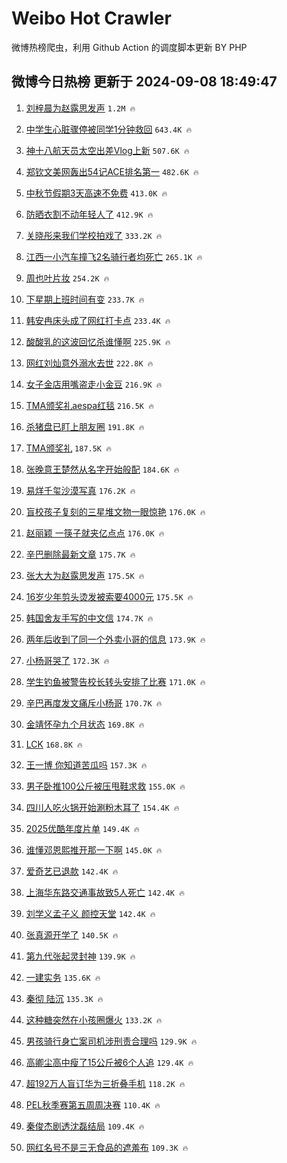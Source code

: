 # Weibo Hot Crawler 



微博热榜爬虫，利用 Github Action 的调度脚本更新 BY PHP 


## 微博今日热榜 更新于 2024-09-08 18:49:47 
1. [刘梓晨为赵露思发声](https://s.weibo.com/weibo?q=%23%E5%88%98%E6%A2%93%E6%99%A8%E4%B8%BA%E8%B5%B5%E9%9C%B2%E6%80%9D%E5%8F%91%E5%A3%B0%23&t=31&band_rank=1&Refer=top) `1.2M 🔥` 

1. [中学生心脏骤停被同学1分钟救回](https://s.weibo.com/weibo?q=%23%E4%B8%AD%E5%AD%A6%E7%94%9F%E5%BF%83%E8%84%8F%E9%AA%A4%E5%81%9C%E8%A2%AB%E5%90%8C%E5%AD%A61%E5%88%86%E9%92%9F%E6%95%91%E5%9B%9E%23&t=31&band_rank=2&Refer=top) `643.4K 🔥` 

1. [神十八航天员太空出差Vlog上新](https://s.weibo.com/weibo?q=%23%E7%A5%9E%E5%8D%81%E5%85%AB%E8%88%AA%E5%A4%A9%E5%91%98%E5%A4%AA%E7%A9%BA%E5%87%BA%E5%B7%AEVlog%E4%B8%8A%E6%96%B0%23&t=31&band_rank=3&Refer=top) `507.6K 🔥` 

1. [郑钦文美网轰出54记ACE排名第一](https://s.weibo.com/weibo?q=%23%E9%83%91%E9%92%A6%E6%96%87%E7%BE%8E%E7%BD%91%E8%BD%B0%E5%87%BA54%E8%AE%B0ACE%E6%8E%92%E5%90%8D%E7%AC%AC%E4%B8%80%23&t=31&band_rank=4&Refer=top) `482.6K 🔥` 

1. [中秋节假期3天高速不免费](https://s.weibo.com/weibo?q=%23%E4%B8%AD%E7%A7%8B%E8%8A%82%E5%81%87%E6%9C%9F3%E5%A4%A9%E9%AB%98%E9%80%9F%E4%B8%8D%E5%85%8D%E8%B4%B9%23&t=31&band_rank=5&Refer=top) `413.0K 🔥` 

1. [防晒衣割不动年轻人了](https://s.weibo.com/weibo?q=%23%E9%98%B2%E6%99%92%E8%A1%A3%E5%89%B2%E4%B8%8D%E5%8A%A8%E5%B9%B4%E8%BD%BB%E4%BA%BA%E4%BA%86%23&t=31&band_rank=6&Refer=top) `412.9K 🔥` 

1. [关晓彤来我们学校拍戏了](https://s.weibo.com/weibo?q=%E5%85%B3%E6%99%93%E5%BD%A4%E6%9D%A5%E6%88%91%E4%BB%AC%E5%AD%A6%E6%A0%A1%E6%8B%8D%E6%88%8F%E4%BA%86&t=31&band_rank=7&Refer=top) `333.2K 🔥` 

1. [江西一小汽车撞飞2名骑行者均死亡](https://s.weibo.com/weibo?q=%23%E6%B1%9F%E8%A5%BF%E4%B8%80%E5%B0%8F%E6%B1%BD%E8%BD%A6%E6%92%9E%E9%A3%9E2%E5%90%8D%E9%AA%91%E8%A1%8C%E8%80%85%E5%9D%87%E6%AD%BB%E4%BA%A1%23&t=31&band_rank=8&Refer=top) `265.1K 🔥` 

1. [周也叶片妆](https://s.weibo.com/weibo?q=%23%E5%91%A8%E4%B9%9F%E5%8F%B6%E7%89%87%E5%A6%86%23&t=31&band_rank=9&Refer=top) `254.2K 🔥` 

1. [下星期上班时间有变](https://s.weibo.com/weibo?q=%23%E4%B8%8B%E6%98%9F%E6%9C%9F%E4%B8%8A%E7%8F%AD%E6%97%B6%E9%97%B4%E6%9C%89%E5%8F%98%23&t=31&band_rank=10&Refer=top) `233.7K 🔥` 

1. [韩安冉床头成了网红打卡点](https://s.weibo.com/weibo?q=%23%E9%9F%A9%E5%AE%89%E5%86%89%E5%BA%8A%E5%A4%B4%E6%88%90%E4%BA%86%E7%BD%91%E7%BA%A2%E6%89%93%E5%8D%A1%E7%82%B9%23&t=31&band_rank=11&Refer=top) `233.4K 🔥` 

1. [酸酸乳的这波回忆杀谁懂啊](https://s.weibo.com/weibo?q=%23%E9%85%B8%E9%85%B8%E4%B9%B3%E7%9A%84%E8%BF%99%E6%B3%A2%E5%9B%9E%E5%BF%86%E6%9D%80%E8%B0%81%E6%87%82%E5%95%8A%23&t=31&band_rank=12&Refer=top) `225.9K 🔥` 

1. [网红刘灿意外溺水去世](https://s.weibo.com/weibo?q=%23%E7%BD%91%E7%BA%A2%E5%88%98%E7%81%BF%E6%84%8F%E5%A4%96%E6%BA%BA%E6%B0%B4%E5%8E%BB%E4%B8%96%23&t=31&band_rank=13&Refer=top) `222.8K 🔥` 

1. [女子金店用嘴盗走小金豆](https://s.weibo.com/weibo?q=%23%E5%A5%B3%E5%AD%90%E9%87%91%E5%BA%97%E7%94%A8%E5%98%B4%E7%9B%97%E8%B5%B0%E5%B0%8F%E9%87%91%E8%B1%86%23&t=31&band_rank=14&Refer=top) `216.9K 🔥` 

1. [TMA颁奖礼aespa红毯](https://s.weibo.com/weibo?q=TMA%E9%A2%81%E5%A5%96%E7%A4%BCaespa%E7%BA%A2%E6%AF%AF&t=31&band_rank=15&Refer=top) `216.5K 🔥` 

1. [杀猪盘已盯上朋友圈](https://s.weibo.com/weibo?q=%23%E6%9D%80%E7%8C%AA%E7%9B%98%E5%B7%B2%E7%9B%AF%E4%B8%8A%E6%9C%8B%E5%8F%8B%E5%9C%88%23&t=31&band_rank=16&Refer=top) `191.8K 🔥` 

1. [TMA颁奖礼](https://s.weibo.com/weibo?q=TMA%E9%A2%81%E5%A5%96%E7%A4%BC&t=31&band_rank=17&Refer=top) `187.5K 🔥` 

1. [张晚意王楚然从名字开始般配](https://s.weibo.com/weibo?q=%E5%BC%A0%E6%99%9A%E6%84%8F%E7%8E%8B%E6%A5%9A%E7%84%B6%E4%BB%8E%E5%90%8D%E5%AD%97%E5%BC%80%E5%A7%8B%E8%88%AC%E9%85%8D&t=31&band_rank=18&Refer=top) `184.6K 🔥` 

1. [易烊千玺沙漠写真](https://s.weibo.com/weibo?q=%23%E6%98%93%E7%83%8A%E5%8D%83%E7%8E%BA%E6%B2%99%E6%BC%A0%E5%86%99%E7%9C%9F%23&t=31&band_rank=19&Refer=top) `176.2K 🔥` 

1. [盲校孩子复刻的三星堆文物一眼惊艳](https://s.weibo.com/weibo?q=%23%E7%9B%B2%E6%A0%A1%E5%AD%A9%E5%AD%90%E5%A4%8D%E5%88%BB%E7%9A%84%E4%B8%89%E6%98%9F%E5%A0%86%E6%96%87%E7%89%A9%E4%B8%80%E7%9C%BC%E6%83%8A%E8%89%B3%23&t=31&band_rank=20&Refer=top) `176.0K 🔥` 

1. [赵丽颖 一筷子就夹亿点点](https://s.weibo.com/weibo?q=%E8%B5%B5%E4%B8%BD%E9%A2%96%20%E4%B8%80%E7%AD%B7%E5%AD%90%E5%B0%B1%E5%A4%B9%E4%BA%BF%E7%82%B9%E7%82%B9&t=31&band_rank=21&Refer=top) `176.0K 🔥` 

1. [辛巴删除最新文章](https://s.weibo.com/weibo?q=%23%E8%BE%9B%E5%B7%B4%E5%88%A0%E9%99%A4%E6%9C%80%E6%96%B0%E6%96%87%E7%AB%A0%23&t=31&band_rank=22&Refer=top) `175.7K 🔥` 

1. [张大大为赵露思发声](https://s.weibo.com/weibo?q=%23%E5%BC%A0%E5%A4%A7%E5%A4%A7%E4%B8%BA%E8%B5%B5%E9%9C%B2%E6%80%9D%E5%8F%91%E5%A3%B0%23&t=31&band_rank=23&Refer=top) `175.5K 🔥` 

1. [16岁少年剪头烫发被索要4000元](https://s.weibo.com/weibo?q=%2316%E5%B2%81%E5%B0%91%E5%B9%B4%E5%89%AA%E5%A4%B4%E7%83%AB%E5%8F%91%E8%A2%AB%E7%B4%A2%E8%A6%814000%E5%85%83%23&t=31&band_rank=24&Refer=top) `175.5K 🔥` 

1. [韩国舍友手写的中文信](https://s.weibo.com/weibo?q=%E9%9F%A9%E5%9B%BD%E8%88%8D%E5%8F%8B%E6%89%8B%E5%86%99%E7%9A%84%E4%B8%AD%E6%96%87%E4%BF%A1&t=31&band_rank=25&Refer=top) `174.7K 🔥` 

1. [两年后收到了同一个外卖小哥的信息](https://s.weibo.com/weibo?q=%23%E4%B8%A4%E5%B9%B4%E5%90%8E%E6%94%B6%E5%88%B0%E4%BA%86%E5%90%8C%E4%B8%80%E4%B8%AA%E5%A4%96%E5%8D%96%E5%B0%8F%E5%93%A5%E7%9A%84%E4%BF%A1%E6%81%AF%23&t=31&band_rank=26&Refer=top) `173.9K 🔥` 

1. [小杨哥哭了](https://s.weibo.com/weibo?q=%23%E5%B0%8F%E6%9D%A8%E5%93%A5%E5%93%AD%E4%BA%86%23&t=31&band_rank=27&Refer=top) `172.3K 🔥` 

1. [学生钓鱼被警告校长转头安排了比赛](https://s.weibo.com/weibo?q=%23%E5%AD%A6%E7%94%9F%E9%92%93%E9%B1%BC%E8%A2%AB%E8%AD%A6%E5%91%8A%E6%A0%A1%E9%95%BF%E8%BD%AC%E5%A4%B4%E5%AE%89%E6%8E%92%E4%BA%86%E6%AF%94%E8%B5%9B%23&t=31&band_rank=28&Refer=top) `171.0K 🔥` 

1. [辛巴再度发文痛斥小杨哥](https://s.weibo.com/weibo?q=%23%E8%BE%9B%E5%B7%B4%E5%86%8D%E5%BA%A6%E5%8F%91%E6%96%87%E7%97%9B%E6%96%A5%E5%B0%8F%E6%9D%A8%E5%93%A5%23&t=31&band_rank=29&Refer=top) `170.7K 🔥` 

1. [金靖怀孕九个月状态](https://s.weibo.com/weibo?q=%23%E9%87%91%E9%9D%96%E6%80%80%E5%AD%95%E4%B9%9D%E4%B8%AA%E6%9C%88%E7%8A%B6%E6%80%81%23&t=31&band_rank=30&Refer=top) `169.8K 🔥` 

1. [LCK](https://s.weibo.com/weibo?q=LCK&t=31&band_rank=31&Refer=top) `168.8K 🔥` 

1. [王一博 你知道苦瓜吗](https://s.weibo.com/weibo?q=%E7%8E%8B%E4%B8%80%E5%8D%9A%20%E4%BD%A0%E7%9F%A5%E9%81%93%E8%8B%A6%E7%93%9C%E5%90%97&t=31&band_rank=32&Refer=top) `157.3K 🔥` 

1. [男子卧推100公斤被压甩鞋求救](https://s.weibo.com/weibo?q=%23%E7%94%B7%E5%AD%90%E5%8D%A7%E6%8E%A8100%E5%85%AC%E6%96%A4%E8%A2%AB%E5%8E%8B%E7%94%A9%E9%9E%8B%E6%B1%82%E6%95%91%23&t=31&band_rank=33&Refer=top) `155.0K 🔥` 

1. [四川人吃火锅开始涮粉木耳了](https://s.weibo.com/weibo?q=%23%E5%9B%9B%E5%B7%9D%E4%BA%BA%E5%90%83%E7%81%AB%E9%94%85%E5%BC%80%E5%A7%8B%E6%B6%AE%E7%B2%89%E6%9C%A8%E8%80%B3%E4%BA%86%23&t=31&band_rank=34&Refer=top) `154.4K 🔥` 

1. [2025优酷年度片单](https://s.weibo.com/weibo?q=2025%E4%BC%98%E9%85%B7%E5%B9%B4%E5%BA%A6%E7%89%87%E5%8D%95&t=31&band_rank=35&Refer=top) `149.4K 🔥` 

1. [谁懂邓恩熙推开那一下啊](https://s.weibo.com/weibo?q=%E8%B0%81%E6%87%82%E9%82%93%E6%81%A9%E7%86%99%E6%8E%A8%E5%BC%80%E9%82%A3%E4%B8%80%E4%B8%8B%E5%95%8A&t=31&band_rank=36&Refer=top) `145.0K 🔥` 

1. [爱奇艺已退款](https://s.weibo.com/weibo?q=%23%E7%88%B1%E5%A5%87%E8%89%BA%E5%B7%B2%E9%80%80%E6%AC%BE%23&t=31&band_rank=37&Refer=top) `142.4K 🔥` 

1. [上海华东路交通事故致5人死亡](https://s.weibo.com/weibo?q=%23%E4%B8%8A%E6%B5%B7%E5%8D%8E%E4%B8%9C%E8%B7%AF%E4%BA%A4%E9%80%9A%E4%BA%8B%E6%95%85%E8%87%B45%E4%BA%BA%E6%AD%BB%E4%BA%A1%23&t=31&band_rank=38&Refer=top) `142.4K 🔥` 

1. [刘学义孟子义 颜控天堂](https://s.weibo.com/weibo?q=%E5%88%98%E5%AD%A6%E4%B9%89%E5%AD%9F%E5%AD%90%E4%B9%89%20%E9%A2%9C%E6%8E%A7%E5%A4%A9%E5%A0%82&t=31&band_rank=39&Refer=top) `142.4K 🔥` 

1. [张真源开学了](https://s.weibo.com/weibo?q=%23%E5%BC%A0%E7%9C%9F%E6%BA%90%E5%BC%80%E5%AD%A6%E4%BA%86%23&t=31&band_rank=40&Refer=top) `140.5K 🔥` 

1. [第九代张起灵封神](https://s.weibo.com/weibo?q=%E7%AC%AC%E4%B9%9D%E4%BB%A3%E5%BC%A0%E8%B5%B7%E7%81%B5%E5%B0%81%E7%A5%9E&t=31&band_rank=41&Refer=top) `139.9K 🔥` 

1. [一建实务](https://s.weibo.com/weibo?q=%E4%B8%80%E5%BB%BA%E5%AE%9E%E5%8A%A1&t=31&band_rank=42&Refer=top) `135.6K 🔥` 

1. [秦彻 陆沉](https://s.weibo.com/weibo?q=%E7%A7%A6%E5%BD%BB%20%E9%99%86%E6%B2%89&t=31&band_rank=43&Refer=top) `135.3K 🔥` 

1. [这种糖突然在小孩圈爆火](https://s.weibo.com/weibo?q=%23%E8%BF%99%E7%A7%8D%E7%B3%96%E7%AA%81%E7%84%B6%E5%9C%A8%E5%B0%8F%E5%AD%A9%E5%9C%88%E7%88%86%E7%81%AB%23&t=31&band_rank=44&Refer=top) `133.2K 🔥` 

1. [男孩骑行身亡案司机涉刑责合理吗](https://s.weibo.com/weibo?q=%23%E7%94%B7%E5%AD%A9%E9%AA%91%E8%A1%8C%E8%BA%AB%E4%BA%A1%E6%A1%88%E5%8F%B8%E6%9C%BA%E6%B6%89%E5%88%91%E8%B4%A3%E5%90%88%E7%90%86%E5%90%97%23&t=31&band_rank=45&Refer=top) `129.9K 🔥` 

1. [高卿尘高中瘦了15公斤被6个人追](https://s.weibo.com/weibo?q=%E9%AB%98%E5%8D%BF%E5%B0%98%E9%AB%98%E4%B8%AD%E7%98%A6%E4%BA%8615%E5%85%AC%E6%96%A4%E8%A2%AB6%E4%B8%AA%E4%BA%BA%E8%BF%BD&t=31&band_rank=46&Refer=top) `129.4K 🔥` 

1. [超192万人盲订华为三折叠手机](https://s.weibo.com/weibo?q=%23%E8%B6%85192%E4%B8%87%E4%BA%BA%E7%9B%B2%E8%AE%A2%E5%8D%8E%E4%B8%BA%E4%B8%89%E6%8A%98%E5%8F%A0%E6%89%8B%E6%9C%BA%23&t=31&band_rank=47&Refer=top) `118.2K 🔥` 

1. [PEL秋季赛第五周周决赛](https://s.weibo.com/weibo?q=%23PEL%E7%A7%8B%E5%AD%A3%E8%B5%9B%E7%AC%AC%E4%BA%94%E5%91%A8%E5%91%A8%E5%86%B3%E8%B5%9B%23&t=31&band_rank=48&Refer=top) `110.4K 🔥` 

1. [秦俊杰剧透沈磊结局](https://s.weibo.com/weibo?q=%E7%A7%A6%E4%BF%8A%E6%9D%B0%E5%89%A7%E9%80%8F%E6%B2%88%E7%A3%8A%E7%BB%93%E5%B1%80&t=31&band_rank=49&Refer=top) `109.4K 🔥` 

1. [网红名号不是三无食品的遮羞布](https://s.weibo.com/weibo?q=%23%E7%BD%91%E7%BA%A2%E5%90%8D%E5%8F%B7%E4%B8%8D%E6%98%AF%E4%B8%89%E6%97%A0%E9%A3%9F%E5%93%81%E7%9A%84%E9%81%AE%E7%BE%9E%E5%B8%83%23&t=31&band_rank=50&Refer=top) `109.3K 🔥` 

